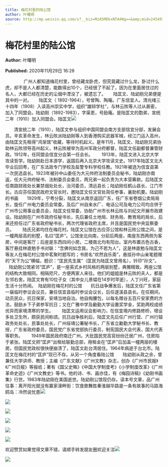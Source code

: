 ```yaml
---
title: 梅花村里的陆公馆
author: 叶曙明
source: http://mp.weixin.qq.com/s?__biz=MzA5MDkxNTA4Ng==&amp;mid=2454910376&amp;idx=1&amp;sn=2d1e99174b7e840b2a72beffbd98afd8&amp;chksm=87a23dc9b0d5b4df6fc56c1b947fd3d8736586801ec287c39b7fee9473077c7b318ca56f3fa1&poc_token=HJ_Do2ejHyO-wNZGG8Q1S8FdPgy1YBBEob-nUEme
---
```


# 梅花村里的陆公馆

**Author:** 叶曙明

**Published:** 2020年11月29日 16:28

               广州人都知道梅花村里，曾经藏龙卧虎，但究竟藏过什么龙，卧过什么虎，却不是人人都清楚，能数得出10个，已经很了不起了，因为在里面居住过的名人，大都已经在历史的尘烟中湮没了，被遗忘了。      陆匡文、陆幼刚兄弟便是其中的一对。      陆匡文（ 1892-1964），号曾陶、陶庵。广东信宜人。清光绪三十四年（1908）入读高州崇实中学，组织“雄辩学社”，与林云陔等人过从甚密，加入了同盟会。陆幼刚（1892-1983），字渠恩，号励庵。是陆匡文的胞弟，宣统二年（1910）加入同盟会。陆匡文![](https://mmbiz.qpic.cn/mmbiz_jpg/PJWG74pLsMayvR1AyLpp1OwsWXJhmAMu6hEnyJ4hyVxh2jeFxNGwngJfdXCj1cuXFPwvvJjPH1NhDydQF15CRA/640?wx_fmt=jpeg)

       清宣统二年（1910），陆匡文参与组织中国同盟会南方支部信宜分部，发展会员。辛亥革命发生，林云陔派陆幼刚等人到香港购买武器军械，经江门运入高州，由陆匡文先租得“鸿渐馆”收藏，等待时机起义。是年11月，陆匡文、陆幼刚兄弟协助林云陔领导高州起义，林云陔被举为高州军政分府都督，陆匡文任副都督兼管财政。1912年，任同盟会信宜分会第一任会长。       1913年，陆匡文进入北京大学攻读哲学。陆幼刚赴日本游学，返国后再入北京大学攻读文史。1917年陆匡文北大毕业后回粤，在广东法政专门学校及盐警专科学校任教。1921年被选为信宜县第一次民选县长。1923年被孙中山委任为大元帅府法制委员会秘书，陆幼刚亦南返，任大元帅府秘书、法制委员会委员，两兄弟一起负责为大本营筹款。后陆匡文任南路财政处长兼禁烟处处长，治河委员，清远县长；陆幼刚任鹤山县长、江门市长。古应芬任国民政府文官长时，邀陆匡文任文官处简任参事，襄助机要。陆幼刚的书画       1929年，宁粤分裂，陆匡文从南京返回广东，任广东省卷烟公卖局局长，旋任广州电力委员会常委。及后广州自来水厂、电话公司及电力公司均合併于广州市公用事业委员会，陆匡文任常委，协助广州市长林云陔与刘纪文开展市政建设。陆幼刚在广州市政府任秘书长，先后兼任土地局、财务局、教育局的局长，后来还担任过广东省政府秘书长，两次代理省政府主席，并且是国民党中央监察委员。       陆氏兄弟均住在梅花村。陆匡文公馆在古应芬公馆和林云陔公馆之间，是一幢两层高的别墅，名曰“匡庐”。公馆坐北向南，分前后两座，南座东西两侧为客房，中间是客厅；后座是东西四间小房。二楼南北均有阳台。室内布置古色古香，客厅悬挂林直勉手书对联：“念佛何如念我，为己不若为人”，这是林直勉与陆匡文等友人在梅花村公馆中茗聚时题写的；书房名“欢然自乐斋”，悬挂孙中山亲笔题赠的“天下为公”横幅，题识：“匡民先生属”（匡民为陆匡文曾用名），钤印“孙文”。       陆幼刚公馆紧邻“匡庐”，是一座英式乡村风格的两层别墅，典雅精致。两座公馆的结构大致相同。相隔咫尺，方便两家人来往。他们的姐姐是林云陔的夫人，都是左邻右舍。陆匡文育有10位子女（其中女儿景韫在14岁时早逝），人丁兴旺，家庭生活十分热闹。  陆幼刚在梅花村的公馆       抗日战争爆发后，陆匡文任广东省第一届临时参议会议员，兼任信宜县临时参议会议长，后任遂溪县县长。在任期间，动员民众，抗日保家，安靖当地自治。他自掏腰包，以每名赠谷五百斤安家费的方法，鼓励乡下子弟参军抗日；又在广雅中学及勷勤大学设置奖学金，奖助两校成绩优异而家境清寒的学生。       陆匡文运用议会影响力，在信宜境内修路修桥，增设多处卫生所，颇获民间称颂。抗日战争胜利后，陆匡文先后任广州行营、广州行辕政务处处长，民事处处长，广州绥靖公署秘书长，广东省立勷勤大学秘书长、教授，广东省政府委员，国民党广东省党部执行委员，制宪国民大会代表，国大代表等职务。       1949年国民政府南迁广州。大批国民党高官纷纷迁居广州，住房陷于紧张。陆匡文把“匡庐”出租给联勤总部，用租金在“匡庐”后加盖一幢两层的楼房。但国民党政权很快便崩溃了，陆匡文赴台湾居住。1964年病逝于台北市。陆匡文在梅花村的“匡庐”现已不存。从另一个角度看陆公馆       陆幼刚从政之余，曾兼任大学讲师、教授；主编《广东文献》《广州文教》杂志，创办《广州市民报》《广州日报》等报纸；著有《国父史略》《中国大学制度考》《小学制度改革》《广州革命史迹》《广州文教史》等书。他的诗、书、画亦佳，有《梅园诗稿》《幼刚书画集》行世。1983年陆幼刚在美国逝世。陆幼刚公馆现仍存。读本号文章，品广州往事：离开阳光就没有赢家濠畔街：饮食歌舞胜秦淮越华路是一条有故事的马路海鸥岛：冷然说忧患![](https://mmbiz.qpic.cn/mmbiz_jpg/PJWG74pLsMbVhThUHAM7JXM6fdTCkHYzGEaItTHQeXvx1Fn7iaZia8vO2SHT2RdVMdCqLyJQkKiazPsvtcTWaKpug/640)

![](https://mmbiz.qpic.cn/mmbiz_png/Ljib4So7yuWiaicjhsFYHfjrk7s2WV8doWj2K4mKHIONNKU5NBHdsmnAFo9tugUAibrlqO22sZuWuseGESzI5ibLAzg/640?wx_fmt=png)

![](https://mmbiz.qpic.cn/mmbiz_jpg/PJWG74pLsMbVhThUHAM7JXM6fdTCkHYzWw0BUDPVaWOVlDDRqBeA2lGiaC2m0m4r1VllemEROdDjkntU4MttMBA/640)

![](https://mmbiz.qpic.cn/mmbiz_jpg/PJWG74pLsMbVhThUHAM7JXM6fdTCkHYzrPjzwKKbepicYibzW3hOn9SibnrJ3jNdUS5bojhqOhmxcpCcof5k6JCNQ/640)

![](https://mmbiz.qpic.cn/mmbiz_jpg/PJWG74pLsMbVhThUHAM7JXM6fdTCkHYzuhZTMewlYaicJ8z6esOCticItgWVuvWf9ct5QayvgyKGnpaN2pmkwlSg/640)

![](https://mmbiz.qpic.cn/mmbiz_gif/PJWG74pLsMayvR1AyLpp1OwsWXJhmAMusfs1pQabdPdhBk4997RJ6orCd8NJIkE6QtgAQLO9aEydzZrVqqk7ew/640?wx_fmt=gif)



欢迎赞赏如果觉得文章不错，请顺手转发朋友圈欢迎关注![](https://mmbiz.qpic.cn/mmbiz_jpg/PJWG74pLsMZW3Aw2JDzTfsKiankEa5vzfYXvfGciaBdWgpvITsLiaXWe997V7gXqibMVQBgGniamyKjZC5HHQTgCicgQ/640?wx_fmt=jpeg)

![](https://mmbiz.qpic.cn/mmbiz_png/PJWG74pLsMbxzxSWsbSxWa401icEeDUWiawxAxbdgTq3LmtribGicfmgEgabFONInhdrQRwY9Y4pmxRGlAoaQAaMDA/640?wx_fmt=png)



